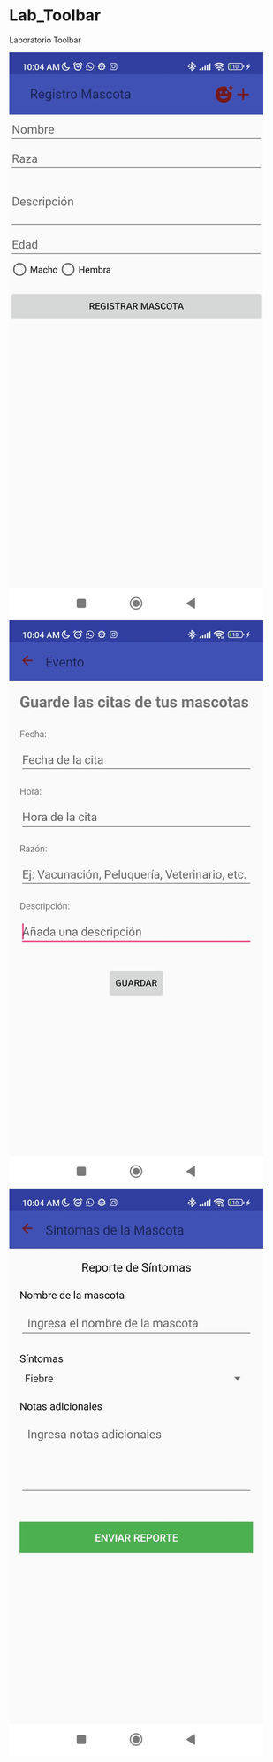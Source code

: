 # Lab_Toolbar
Laboratorio Toolbar

![imagen1](img/img1.jpg)
![imagen1](img/img2.jpg)
![imagen1](img/img3.jpg)
